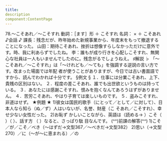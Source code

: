 ```yaml
---
title:
description
component:ContentPage
---
```



78.～こそあれ／～こそすれ
動詞：［ます］形 ＋ こそすれ
名詞： × ＋ こそあれ
♪会話 ♪
課長：残念だが、昨年始めた新規事業から、年度末をもって撤退することになった。 山田：期待こそあれ、挫折は想像すらしなかっただけに意外です。時、我に利あらずでしたね。
李：誰もが成り行きを心配しこそすれ、無関心な社員は一人もいませんでしたのに。残念がるでしょうねえ。
♯解説 ♭
「～こそあれ／～こそすれ」は「～けれども／～ても」を強調する逆説の言い方です。改まった場面では年配 者が使うことがありますが、今日では古い書面語ですから、読んでわかれば十分です。
§例文 §
１．仕事には分業こそあれ、上下、貴賎の区別はない。
２．程度の差こそあれ、誰でも出世欲というものは持っている。
３．あなたには感謝こそすれ、恨みを抱くなんてあろうはずがありません。
４．苦労こそあれ、やはり子育ては楽しいものです。
５．盗みこそすれ、非道はせず。
★例題 ★
1)彼女は国民的歌手（にとって／として／に対して）、日本人なら知ら（ぬ／ず）人はいないが、名誉、財産（こ
そあれ／こそすれ）、幸せ少ない女性だった。
2)お恥ず かしいことながら、英語は（読める→ ）こそ（ ）（ ）、話す方 （ ）なると、さっぱり駄 目なんです。
(^^)前課の解答(^^)
1)こそ／が／こそ／べき（～はずだ→文型367／～べきだ→文型382）
2)思い（→文型270）／に（～が～に恵まれる）／の
